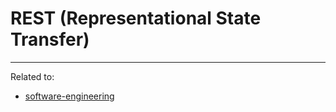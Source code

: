 # REST (Representational State Transfer)

<hr>

Related to: 
- [software-engineering](../software-engineering.md)
